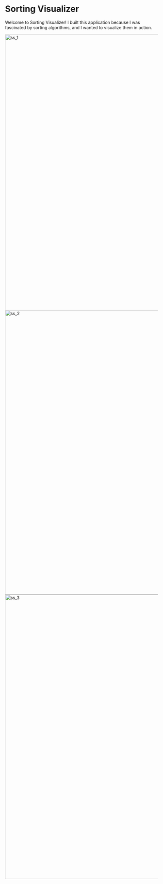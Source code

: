 # Sorting Visualizer

Welcome to Sorting Visualizer! I built this application because I was fascinated by sorting algorithms, and I wanted to visualize them in action.

<img width="909" alt="ss_1" src="https://github.com/user-attachments/assets/677dfbaa-9206-4cf6-b47e-4fb9afa6077d" />


<img width="937" alt="ss_2" src="https://github.com/user-attachments/assets/82398297-5ff1-4c00-a397-e4cd85ac804a" />


<img width="938" alt="ss_3" src="https://github.com/user-attachments/assets/cad16e83-86cc-4c17-b592-aebdedf07e06" />


